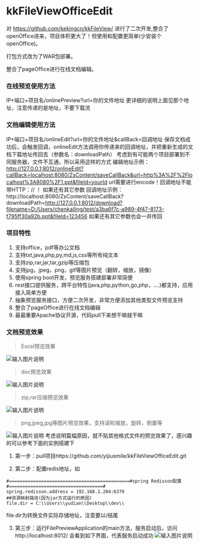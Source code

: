 # kkFileViewOfficeEdit
对 https://github.com/kekingcn/kkFileView/ 进行了二次开发,整合了openOffice进来，项目体积更大了！但使用和配置更简单(少安装个openOffice)。

打包方式改为了WAR包部署。

整合了pageOffice进行在线文档编辑。

### 在线预览使用方法
IP+端口+项目名/onlinePreview?url=你的文件地址
更详细的说明上面见那个地址，注意传递的是地址，不要下载流

### 文档编辑使用方法
IP+端口+项目名/onlineEdit?url=你的文件地址&callBack=回调地址
保存文档成功后，会触发回调，onlineEdit方法调用你传递来的回调地址，并把重新生成的文档下载地址传回去（参数名：downloadPath）
考虑到有可能两个项目部署到不同服务器，文件不互通，所以采用这样的方式
编辑地址示例：
http://127.0.0.1:8012/onlineEdit?callBack=localhost:8080/ZsContent/saveCallBack&url=http%3A%2F%2Flocalhost%3A8080%2F1.ppt&fileId=yourId
url需要进行encode！回调地址不能带HTTP：// ！
如果还有其它参数
回调地址示例：
http://localhost:8080/ZsContent/saveCallBack?downloadPath=http://127.0.0.1:8012/download?filename=D:/Users/chenkailing/test/a3ba6f7c-a989-4f47-8173-f795ff30a92b.ppt&fileId=123456
如果还有其它参数也会一并传回

### 项目特性

1. 支持office，pdf等办公文档
1. 支持txt,java,php,py,md,js,css等所有纯文本
1. 支持zip,rar,jar,tar,gzip等压缩包
1. 支持jpg，jpeg，png，gif等图片预览（翻转，缩放，镜像）
1. 使用spring boot开发，预览服务搭建部署非常简便
1. rest接口提供服务，跨平台特性(java,php,python,go,php，....)都支持，应用接入简单方便
1. 抽象预览服务接口，方便二次开发，非常方便添加其他类型文件预览支持
1. 整合了pageOffice进行在线文档编辑
1. 最最重要Apache协议开源，代码pull下来想干嘛就干嘛

### 文档预览效果
> Excel预览效果

![输入图片说明](https://gitee.com/uploads/images/2017/1213/093051_cd55b3ec_492218.png "屏幕截图.png")
> doc预览效果

![输入图片说明](https://gitee.com/uploads/images/2017/1213/092350_5b2ecbe5_492218.png "屏幕截图.png")

> zip,rar压缩预览效果

![输入图片说明](https://gitee.com/uploads/images/2017/1213/093806_46cede06_492218.png "屏幕截图.png")

> png,jpeg,jpg等图片预览效果，支持滚轮缩放，旋转，倒置等

![输入图片说明](https://gitee.com/uploads/images/2017/1213/094335_657a6f60_492218.png "屏幕截图.png")
考虑说明篇幅原因，就不贴其他格式文件的预览效果了，感兴趣的可以参考下面的实例搭建下



1. 第一步：pull项目https://github.com/yijiusmile/kkFileViewOfficeEdit.git

2. 第二步：配置redis地址，如
```
#=============================================#spring Redisson配置#===================================#
spring.redisson.address = 192.168.1.204:6379
##资源映射路径(因为jar方式运行的原因)
file.dir = C:\\Users\\yudian\\Desktop\\dev\\

```
file.dir为转换文件实际存储地址，注意要以/结尾

3. 第三步：运行FilePreviewApplication的main方法，服务启动后，访问http://localhost:8012/
会看到如下界面，代表服务启动成功
![输入图片说明](https://gitee.com/uploads/images/2017/1213/100221_ea15202e_492218.png "屏幕截图.png")

